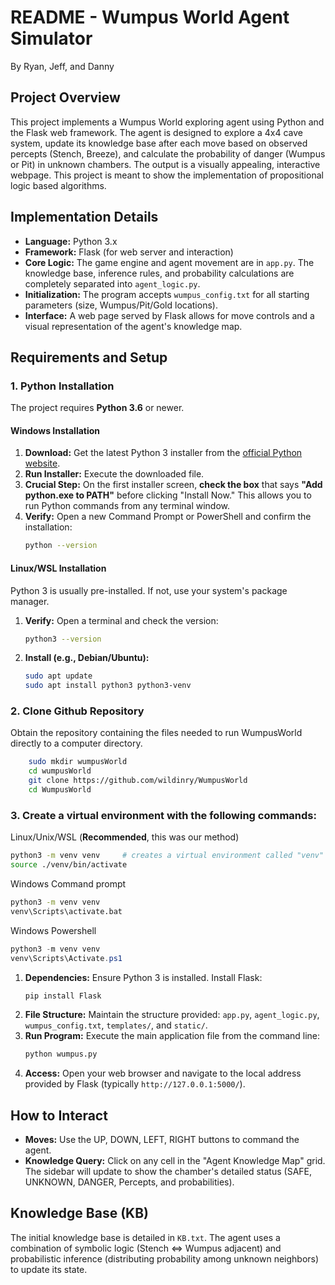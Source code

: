 # README - Wumpus World Agent Simulator

By Ryan, Jeff, and Danny

## Project Overview
This project implements a Wumpus World exploring agent using Python and the Flask web framework. The agent is designed to explore a 4x4 cave system, update its knowledge base after each move based on observed percepts (Stench, Breeze), and calculate the probability of danger (Wumpus or Pit) in unknown chambers. The output is a visually appealing, interactive webpage. This project is meant to show the implementation of propositional logic based algorithms.

## Implementation Details
* **Language:** Python 3.x
* **Framework:** Flask (for web server and interaction)
* **Core Logic:** The game engine and agent movement are in `app.py`. The knowledge base, inference rules, and probability calculations are completely separated into `agent_logic.py`.
* **Initialization:** The program accepts `wumpus_config.txt` for all starting parameters (size, Wumpus/Pit/Gold locations).
* **Interface:** A web page served by Flask allows for move controls and a visual representation of the agent's knowledge map.

## Requirements and Setup
### 1. Python Installation

The project requires **Python 3.6** or newer.

#### Windows Installation

1.  **Download:** Get the latest Python 3 installer from the [official Python website](https://www.python.org/downloads/windows/).
2.  **Run Installer:** Execute the downloaded file.
3.  **Crucial Step:** On the first installer screen, **check the box** that says **"Add python.exe to PATH"** before clicking "Install Now." This allows you to run Python commands from any terminal window.
4.  **Verify:** Open a new Command Prompt or PowerShell and confirm the installation:
    ```bash
    python --version
    ```

#### Linux/WSL Installation

Python 3 is usually pre-installed. If not, use your system's package manager.

1.  **Verify:** Open a terminal and check the version:
    ```bash
    python3 --version
    ```
2.  **Install (e.g., Debian/Ubuntu):**
    ```bash
    sudo apt update
    sudo apt install python3 python3-venv
    ```
### 2. Clone Github Repository

Obtain the repository containing the files needed to run WumpusWorld directly to a computer directory.
```bash
    sudo mkdir wumpusWorld
    cd wumpusWorld
    git clone https://github.com/wildinry/WumpusWorld
    cd WumpusWorld
```
    

### 3. Create a virtual environment with the following commands:

Linux/Unix/WSL (**Recommended**, this was our method)
```bash
python3 -m venv venv     # creates a virtual environment called "venv"
source ./venv/bin/activate
```
Windows Command prompt
```bat
python3 -m venv venv     
venv\Scripts\activate.bat
```
Windows Powershell
```powershell
python3 -m venv venv     
venv\Scripts\Activate.ps1
```

1.  **Dependencies:** Ensure Python 3 is installed. Install Flask:
    ```bash
    pip install Flask
    ```
2.  **File Structure:** Maintain the structure provided: `app.py`, `agent_logic.py`, `wumpus_config.txt`, `templates/`, and `static/`.
3.  **Run Program:** Execute the main application file from the command line:
    ```bash
    python wumpus.py
    ```
4.  **Access:** Open your web browser and navigate to the local address provided by Flask (typically `http://127.0.0.1:5000/`).

## How to Interact
* **Moves:** Use the UP, DOWN, LEFT, RIGHT buttons to command the agent.
* **Knowledge Query:** Click on any cell in the "Agent Knowledge Map" grid. The sidebar will update to show the chamber's detailed status (SAFE, UNKNOWN, DANGER, Percepts, and probabilities).

## Knowledge Base (KB)
The initial knowledge base is detailed in `KB.txt`. The agent uses a combination of symbolic logic (Stench $\Leftrightarrow$ Wumpus adjacent) and probabilistic inference (distributing probability among unknown neighbors) to update its state.

